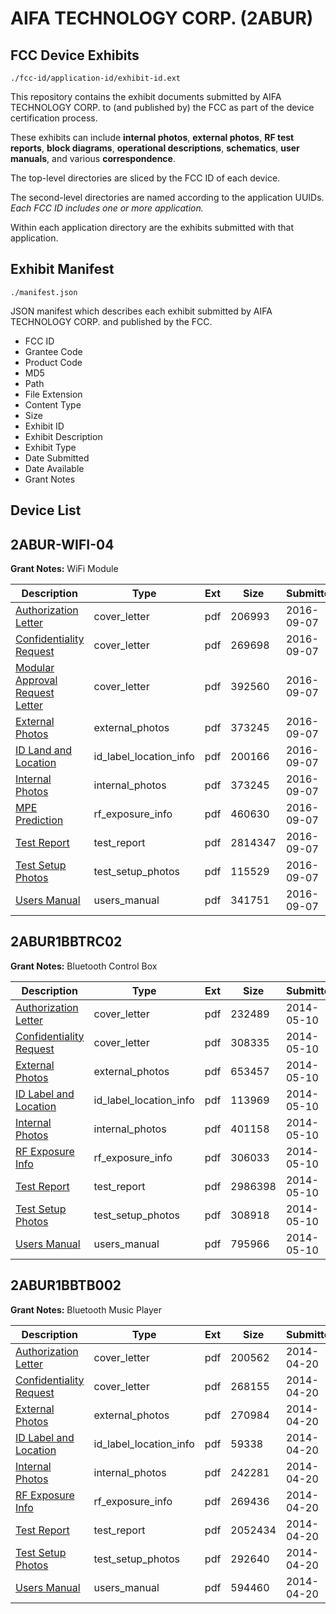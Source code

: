 # AIFA TECHNOLOGY CORP. (2ABUR)
## FCC Device Exhibits

```
./fcc-id/application-id/exhibit-id.ext
```

This repository contains the exhibit documents submitted by AIFA TECHNOLOGY CORP. to (and published by) the FCC as part of the device certification process.

These exhibits can include **internal photos**, **external photos**, **RF test reports**, **block diagrams**, **operational descriptions**, **schematics**, **user manuals**, and various **correspondence**.

The top-level directories are sliced by the FCC ID of each device.

The second-level directories are named according to the application UUIDs. *Each FCC ID includes one or more application.*

Within each application directory are the exhibits submitted with that application. 

## Exhibit Manifest

```
./manifest.json
```

JSON manifest which describes each exhibit submitted by AIFA TECHNOLOGY CORP. and published by the FCC.

- FCC ID
- Grantee Code
- Product Code
- MD5
- Path
- File Extension
- Content Type
- Size
- Exhibit ID
- Exhibit Description
- Exhibit Type
- Date Submitted
- Date Available
- Grant Notes

## Device List
## 2ABUR-WIFI-04
**Grant Notes:** WiFi Module

| Description | Type | Ext | Size | Submitted | Available |
| ----------- | ---- | --- | ---- | --------- | --------- |
| [Authorization Letter](2ABUR-WIFI-04/2caead24f8edf95f26e900a1b9b14019/3126352.pdf) | cover_letter | pdf | 206993 | 2016-09-07 | 2016-09-07 |
| [Confidentiality Request](2ABUR-WIFI-04/2caead24f8edf95f26e900a1b9b14019/3126353.pdf) | cover_letter | pdf | 269698 | 2016-09-07 | 2016-09-07 |
| [Modular Approval Request Letter](2ABUR-WIFI-04/2caead24f8edf95f26e900a1b9b14019/3126354.pdf) | cover_letter | pdf | 392560 | 2016-09-07 | 2016-09-07 |
| [External Photos](2ABUR-WIFI-04/2caead24f8edf95f26e900a1b9b14019/3126357.pdf) | external_photos | pdf | 373245 | 2016-09-07 | 2016-09-07 |
| [ID Land and Location](2ABUR-WIFI-04/2caead24f8edf95f26e900a1b9b14019/3126365.pdf) | id_label_location_info | pdf | 200166 | 2016-09-07 | 2016-09-07 |
| [Internal Photos](2ABUR-WIFI-04/2caead24f8edf95f26e900a1b9b14019/3126357.pdf) | internal_photos | pdf | 373245 | 2016-09-07 | 2016-09-07 |
| [MPE Prediction](2ABUR-WIFI-04/2caead24f8edf95f26e900a1b9b14019/3126359.pdf) | rf_exposure_info | pdf | 460630 | 2016-09-07 | 2016-09-07 |
| [Test Report](2ABUR-WIFI-04/2caead24f8edf95f26e900a1b9b14019/3126362.pdf) | test_report | pdf | 2814347 | 2016-09-07 | 2016-09-07 |
| [Test Setup Photos](2ABUR-WIFI-04/2caead24f8edf95f26e900a1b9b14019/3126363.pdf) | test_setup_photos | pdf | 115529 | 2016-09-07 | 2016-09-07 |
| [Users Manual](2ABUR-WIFI-04/2caead24f8edf95f26e900a1b9b14019/3126364.pdf) | users_manual | pdf | 341751 | 2016-09-07 | 2016-09-07 |
## 2ABUR1BBTRC02
**Grant Notes:** Bluetooth Control Box

| Description | Type | Ext | Size | Submitted | Available |
| ----------- | ---- | --- | ---- | --------- | --------- |
| [Authorization Letter](2ABUR1BBTRC02/42d076ee50fe5cab815e5c3e76b21e33/2263235.pdf) | cover_letter | pdf | 232489 | 2014-05-10 | 2014-05-10 |
| [Confidentiality Request](2ABUR1BBTRC02/42d076ee50fe5cab815e5c3e76b21e33/2263236.pdf) | cover_letter | pdf | 308335 | 2014-05-10 | 2014-05-10 |
| [External Photos](2ABUR1BBTRC02/42d076ee50fe5cab815e5c3e76b21e33/2263238.pdf) | external_photos | pdf | 653457 | 2014-05-10 | 2014-05-10 |
| [ID Label and Location](2ABUR1BBTRC02/42d076ee50fe5cab815e5c3e76b21e33/2263239.pdf) | id_label_location_info | pdf | 113969 | 2014-05-10 | 2014-05-10 |
| [Internal Photos](2ABUR1BBTRC02/42d076ee50fe5cab815e5c3e76b21e33/2263240.pdf) | internal_photos | pdf | 401158 | 2014-05-10 | 2014-05-10 |
| [RF Exposure Info](2ABUR1BBTRC02/42d076ee50fe5cab815e5c3e76b21e33/2263242.pdf) | rf_exposure_info | pdf | 306033 | 2014-05-10 | 2014-05-10 |
| [Test Report](2ABUR1BBTRC02/42d076ee50fe5cab815e5c3e76b21e33/2263244.pdf) | test_report | pdf | 2986398 | 2014-05-10 | 2014-05-10 |
| [Test Setup Photos](2ABUR1BBTRC02/42d076ee50fe5cab815e5c3e76b21e33/2263245.pdf) | test_setup_photos | pdf | 308918 | 2014-05-10 | 2014-05-10 |
| [Users Manual](2ABUR1BBTRC02/42d076ee50fe5cab815e5c3e76b21e33/2263246.pdf) | users_manual | pdf | 795966 | 2014-05-10 | 2014-05-10 |
## 2ABUR1BBTB002
**Grant Notes:** Bluetooth Music Player

| Description | Type | Ext | Size | Submitted | Available |
| ----------- | ---- | --- | ---- | --------- | --------- |
| [Authorization Letter](2ABUR1BBTB002/5fd9334447a2fff67eb2cae0adb37fe4/2246056.pdf) | cover_letter | pdf | 200562 | 2014-04-20 | 2014-04-20 |
| [Confidentiality Request](2ABUR1BBTB002/5fd9334447a2fff67eb2cae0adb37fe4/2246057.pdf) | cover_letter | pdf | 268155 | 2014-04-20 | 2014-04-20 |
| [External Photos](2ABUR1BBTB002/5fd9334447a2fff67eb2cae0adb37fe4/2246059.pdf) | external_photos | pdf | 270984 | 2014-04-20 | 2014-04-20 |
| [ID Label and Location](2ABUR1BBTB002/5fd9334447a2fff67eb2cae0adb37fe4/2246060.pdf) | id_label_location_info | pdf | 59338 | 2014-04-20 | 2014-04-20 |
| [Internal Photos](2ABUR1BBTB002/5fd9334447a2fff67eb2cae0adb37fe4/2246061.pdf) | internal_photos | pdf | 242281 | 2014-04-20 | 2014-04-20 |
| [RF Exposure Info](2ABUR1BBTB002/5fd9334447a2fff67eb2cae0adb37fe4/2246064.pdf) | rf_exposure_info | pdf | 269436 | 2014-04-20 | 2014-04-20 |
| [Test Report](2ABUR1BBTB002/5fd9334447a2fff67eb2cae0adb37fe4/2246066.pdf) | test_report | pdf | 2052434 | 2014-04-20 | 2014-04-20 |
| [Test Setup Photos](2ABUR1BBTB002/5fd9334447a2fff67eb2cae0adb37fe4/2246067.pdf) | test_setup_photos | pdf | 292640 | 2014-04-20 | 2014-04-20 |
| [Users Manual](2ABUR1BBTB002/5fd9334447a2fff67eb2cae0adb37fe4/2246068.pdf) | users_manual | pdf | 594460 | 2014-04-20 | 2014-04-20 |
